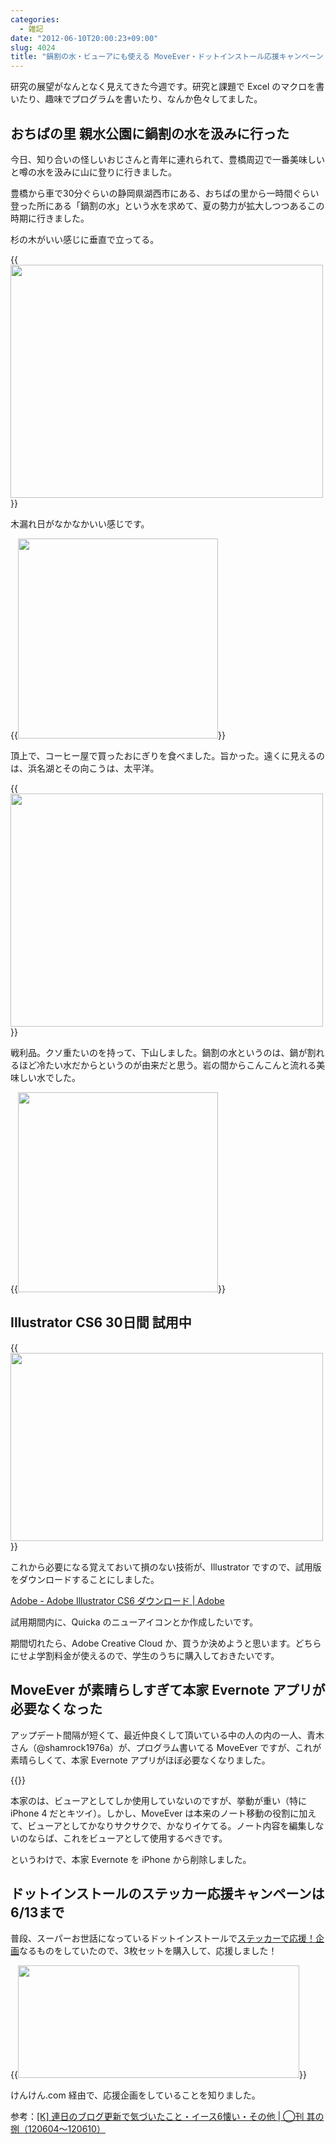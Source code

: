 ```yaml
---
categories:
  - 雑記
date: "2012-06-10T20:00:23+09:00"
slug: 4024
title: "鍋割の水・ビューアにも使える MoveEver・ドットインストール応援キャンペーン | 週刊ラクイシロク 2012年第23週"
---
```


研究の展望がなんとなく見えてきた今週です。研究と課題で Excel のマクロを書いたり、趣味でプログラムを書いたり、なんか色々してました。

## おちばの里 親水公園に鍋割の水を汲みに行った

今日、知り合いの怪しいおじさんと青年に連れられて、豊橋周辺で一番美味しいと噂の水を汲みに山に登りに行きました。

豊橋から車で30分ぐらいの静岡県湖西市にある、おちばの里から一時間ぐらい登った所にある「鍋割の水」という水を求めて、夏の勢力が拡大しつつあるこの時期に行きました。

杉の木がいい感じに垂直で立ってる。

{{<img alt="" src="/images/2012/06/4024_1.jpg" width="500" height="373">}}

木漏れ日がなかなかいい感じです。

{{<img alt="" src="/images/2012/06/4024_2.jpg" width="320" height="320">}}

頂上で、コーヒー屋で買ったおにぎりを食べました。旨かった。遠くに見えるのは、浜名湖とその向こうは、太平洋。

{{<img alt="" src="/images/2012/06/4024_3.jpg" width="500" height="373">}}

戦利品。クソ重たいのを持って、下山しました。鍋割の水というのは、鍋が割れるほど冷たい水だからというのが由来だと思う。岩の間からこんこんと流れる美味しい水でした。

{{<img alt="" src="/images/2012/06/4024_4.jpg" width="320" height="320">}}

## Illustrator CS6 30日間 試用中

{{<img alt="" src="/images/2012/06/4024_5.png" width="500" height="301">}}

これから必要になる覚えておいて損のない技術が、Illustrator ですので、試用版をダウンロードすることにしました。

[Adobe - Adobe Illustrator CS6 ダウンロード | Adobe](http://www.adobe.com/cfusion/tdrc/index.cfm?product=illustrator&loc=ja)

試用期間内に、Quicka のニューアイコンとか作成したいです。

期間切れたら、Adobe Creative Cloud か、買うか決めようと思います。どちらにせよ学割料金が使えるので、学生のうちに購入しておきたいです。

## MoveEver が素晴らしすぎて本家 Evernote アプリが必要なくなった

アップデート間隔が短くて、最近仲良くして頂いている中の人の内の一人、青木さん（@shamrock1976a）が、プログラム書いてる MoveEver ですが、これが素晴らしくて、本家 Evernote アプリがほぼ必要なくなりました。

{{<app id="519536675" title="MoveEver 3.3.0（￥170）" src="http://a4.mzstatic.com/us/r1000/118/Purple/v4/38/10/35/3810357c-1dcb-2009-a338-d1c6c47dd2f2/STuOD06YkhNp0Pelmiqr8w-temp-upload.xidfqzzp.100x100-75.png">}}

本家のは、ビューアとしてしか使用していないのですが、挙動が重い（特に iPhone 4 だとキツイ）。しかし、MoveEver は本来のノート移動の役割に加えて、ビューアとしてかなりサクサクで、かなりイケてる。ノート内容を編集しないのならば、これをビューアとして使用するべきです。

というわけで、本家 Evernote を iPhone から削除しました。

## ドットインストールのステッカー応援キャンペーンは6/13まで

普段、スーパーお世話になっているドットインストールで[ステッカーで応援！企画](http://sticker.dotinstall.com/)なるものをしていたので、3枚セットを購入して、応援しました！

{{<img alt="" src="/images/2012/06/4024_6.jpg" width="450" height="180">}}

けんけん.com 経由で、応援企画をしていることを知りました。

参考：[[K] 連日のブログ更新で気づいたこと・イース6懐い・その他 | ◯刊 其の捌（120604〜120610）](http://knk-n.com/2012/06/10/marucom8/)
